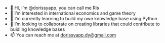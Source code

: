 - 👋 Hi, I’m @dorissyapp, you can call me Ris
- 👀 I’m interested in international economics and game theory
- 🌱 I’m currently learning to build my own knowledge base using Python
- 💞️ I’m looking to collaborate on creating libraries that could contribute to buidling knowledge bases
- 📫 You can reach me at dorissyapp.dy@gmail.com

<!---
dorissyapp/dorissyapp is a ✨ special ✨ repository because its `README.md` (this file) appears on your GitHub profile.
You can click the Preview link to take a look at your changes.
--->
